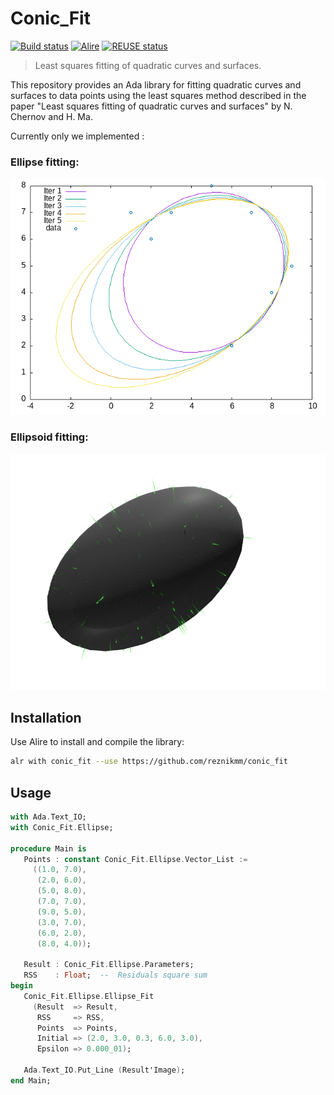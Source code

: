 # Conic_Fit

[![Build status](https://github.com/reznikmm/conic_fit/actions/workflows/alire.yml/badge.svg)](https://github.com/reznikmm/conic_fit/actions/workflows/alire.yml)
[![Alire](https://img.shields.io/endpoint?url=https://alire.ada.dev/badges/conic_fit.json)](https://alire.ada.dev/crates/conic_fit.html)
[![REUSE status](https://api.reuse.software/badge/github.com/reznikmm/conic_fit)](https://api.reuse.software/info/github.com/reznikmm/conic_fit)

> Least squares fitting of quadratic curves and surfaces.

This repository provides an Ada library for fitting quadratic curves and
surfaces to data points using the least squares method described in the paper
"Least squares fitting of quadratic curves and surfaces" by N. Chernov and H. Ma.

Currently only we implemented :
### Ellipse fitting:

![Ellipse fitting demo](ellipse.png)

### Ellipsoid fitting:
![Ellipsoid fitting demo](ellipsoid.png)

## Installation

Use Alire to install and compile the library:

```bash
alr with conic_fit --use https://github.com/reznikmm/conic_fit
```

## Usage

```ada
with Ada.Text_IO;
with Conic_Fit.Ellipse;

procedure Main is
   Points : constant Conic_Fit.Ellipse.Vector_List :=
     ((1.0, 7.0),
      (2.0, 6.0),
      (5.0, 8.0),
      (7.0, 7.0),
      (9.0, 5.0),
      (3.0, 7.0),
      (6.0, 2.0),
      (8.0, 4.0));

   Result : Conic_Fit.Ellipse.Parameters;
   RSS    : Float;  --  Residuals square sum
begin
   Conic_Fit.Ellipse.Ellipse_Fit
     (Result  => Result,
      RSS     => RSS,
      Points  => Points,
      Initial => (2.0, 3.0, 0.3, 6.0, 3.0),
      Epsilon => 0.000_01);

   Ada.Text_IO.Put_Line (Result'Image);
end Main;
```
